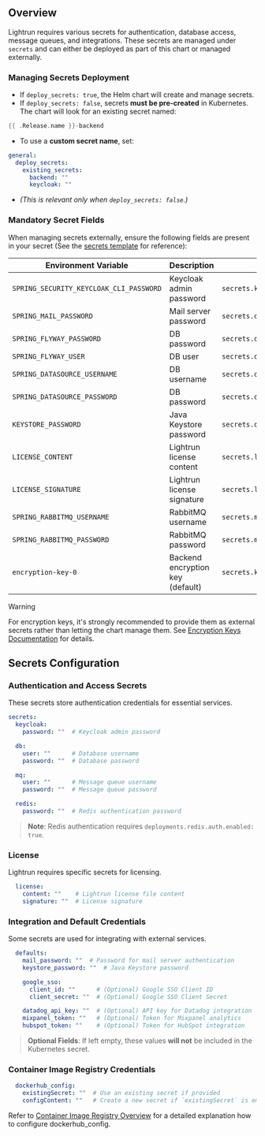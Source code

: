 ## **Overview**

Lightrun requires various secrets for authentication, database access, message queues, and integrations. These secrets are managed under `secrets` and can either be deployed as part of this chart or managed externally.
### **Managing Secrets Deployment**

- If `deploy_secrets: true`, the Helm chart will create and manage secrets.
- If `deploy_secrets: false`, secrets **must be pre-created** in Kubernetes. The chart will look for an existing secret named:
```go
{{ .Release.name }}-backend
```
* To use a **custom secret name**, set:
```yaml
general:
  deploy_secrets:
    existing_secrets:
      backend: ""
      keycloak: ""
```
- _(This is relevant only when `deploy_secrets: false`.)_

### **Mandatory Secret Fields**

When managing secrets externally, ensure the following fields are present in your secret (See the [secrets template](https://github.com/lightrun-platform/lightrun-helm-chart/blob/main/chart/templates/secrets.yaml#L31) for reference):

| Environment Variable | Description | Value Source |
|---------------------|-------------|--------------|
| `SPRING_SECURITY_KEYCLOAK_CLI_PASSWORD` | Keycloak admin password | `secrets.keycloak.password` |
| `SPRING_MAIL_PASSWORD` | Mail server password | `secrets.defaults.mail_password` |
| `SPRING_FLYWAY_PASSWORD` | DB password | `secrets.db.password` |
| `SPRING_FLYWAY_USER` | DB user | `secrets.db.user` |
| `SPRING_DATASOURCE_USERNAME` | DB username | `secrets.db.user` |
| `SPRING_DATASOURCE_PASSWORD` | DB password | `secrets.db.password` |
| `KEYSTORE_PASSWORD` | Java Keystore password | `secrets.defaults.keystore_password` |
| `LICENSE_CONTENT` | Lightrun license content | `secrets.license.content` |
| `LICENSE_SIGNATURE` | Lightrun license signature | `secrets.license.signature` |
| `SPRING_RABBITMQ_USERNAME` | RabbitMQ username | `secrets.mq.user` |
| `SPRING_RABBITMQ_PASSWORD` | RabbitMQ password | `secrets.mq.password` |
| `encryption-key-0` | Backend encryption key (default) | `secrets.keysEncryption.userEncryptionKey` |

> [!WARNING]
> For encryption keys, it's strongly recommended to provide them as external secrets rather than letting the chart manage them. See [Encryption Keys Documentation](../advanced/encryption_keys.md) for details.

## **Secrets Configuration**
### **Authentication and Access Secrets**

These secrets store authentication credentials for essential services.
```yaml
secrets:
  keycloak:
    password: ""  # Keycloak admin password

  db:
    user: ""      # Database username
    password: ""  # Database password

  mq:
    user: ""      # Message queue username
    password: ""  # Message queue password

  redis:
    password: ""  # Redis authentication password

```
> **Note**: Redis authentication requires `deployments.redis.auth.enabled: true`.

### **License**

Lightrun requires specific secrets for licensing. 
```yaml
  license:
    content: ""    # Lightrun license file content
    signature: ""  # License signature
```
### **Integration and Default Credentials**

Some secrets are used for integrating with external services.
```yaml
  defaults:
    mail_password: ""  # Password for mail server authentication
    keystore_password: ""  # Java Keystore password

    google_sso:
      client_id: ""      # (Optional) Google SSO Client ID
      client_secret: ""  # (Optional) Google SSO Client Secret

    datadog_api_key: ""  # (Optional) API key for Datadog integration
    mixpanel_token: ""   # (Optional) Token for Mixpanel analytics
    hubspot_token: ""    # (Optional) Token for HubSpot integration

```
> **Optional Fields**: If left empty, these values **will not** be included in the Kubernetes secret.

### **Container Image Registry Credentials**

```yaml
  dockerhub_config:
    existingSecret: ""  # Use an existing secret if provided
    configContent: ""   # Create a new secret if `existingSecret` is empty
```
Refer to [Container Image Registry Overview](container_image_registry.md) for a detailed explanation how to configure dockerhub_config.